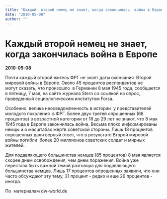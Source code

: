 ```yaml
---
title: "Каждый  второй немец не знает, когда закончилась  война в Европе"
date: "2010-05-08"
author: ""
---
```


# Каждый  второй немец не знает, когда закончилась  война в Европе

**2010-05-08** 

Почти  каждый второй  житель ФРГ не знает даты окончания  Второй  мировой войны в Европе.  Около 45 процентов респондентов не   могут сказать, что произошло  в Германии 8 мая 1945 года, сообщается   в пятницу, 7 мая, на сайте журнала Stern  со ссылкой на опрос,  проведенный социологическим  институтом Forsa.

Особенно   велика неосведомленность в истории  у представителей молодого  поколения  в ФРГ. Более двух третей опрошенных  (68 процентов)  в возрастной категории  от 18 до 29 лет не знают, что 8 мая 1945 года  в  Европе закончилась война. Весьма плохо  информированы немцы и о  масштабах жертв  советской стороны. Лишь 18 процентов опрошенных  дали  верный ответ, что в результате Второй  мировой войны погибли  более 20  миллионов  советских солдат и мирных жителей.

Для   подавляющего большинства немцев (85 процентов)  8 мая является скорее  днем освобождения,  чем днем поражения. Война уже перестала  быть важной  темой разговора для подавляющего  большинства немцев. Лишь 17 процентов   опрошенных заявили, что они часто обсуждают  эту тему, 31 процент -  редко и еще 26 процентов  - иногда.

По  материалам dw-world.de